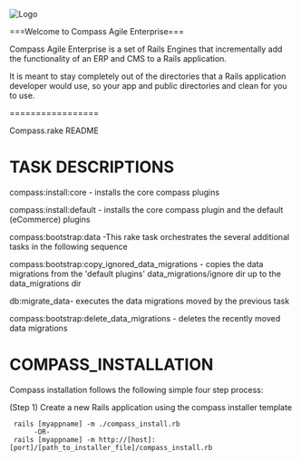 ![Logo](http://github.com/portablemind/compass/raw/master/engines/erp_app/public/images/art/compass-logo-1-medium.png)

===Welcome to Compass Agile Enterprise===

Compass Agile Enterprise is a set of Rails Engines that incrementally add the functionality of an ERP and CMS to a Rails application.

It is meant to stay completely out of the directories that a Rails application developer would use, so your app and public directories and clean for you to use.

=================

Compass.rake README

TASK DESCRIPTIONS
=================

compass:install:core - installs the core compass plugins

compass:install:default - installs the core compass plugin and the default (eCommerce) plugins

compass:bootstrap:data -This rake task orchestrates the several additional tasks in the following sequence

compass:bootstrap:copy_ignored_data_migrations - copies the data migrations from the 'default plugins'
                                                  data_migrations/ignore dir up to the data_migrations dir
 
 db:migrate_data- executes the data migrations moved by the previous task
 
 compass:bootstrap:delete_data_migrations - deletes the recently moved data migrations
 
 
 
 COMPASS_INSTALLATION
 ====================
 
 Compass installation follows the following simple four step process:
 
 (Step 1) Create a new Rails application using the compass installer template
     
     rails [myappname] -m ./compass_install.rb
          -OR-
     rails [myappname] -m http://[host]:[port]/[path_to_installer_file]/compass_install.rb
